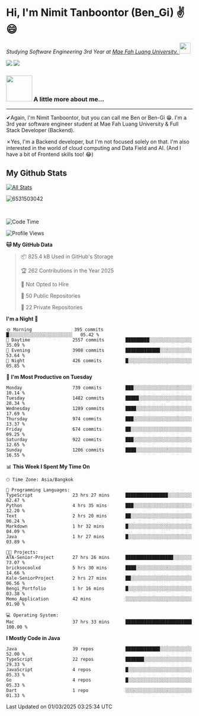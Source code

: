 # Hi, I'm Nimit Tanboontor (Ben_Gi) ✌😄
<p><em>Studying Software Engineering 3rd Year at <a href="https://en.mfu.ac.th/home.html"> Mae Fah Luang University.
</a><img src="https://media.giphy.com/media/WUlplcMpOCEmTGBtBW/giphy.gif" width="30"> </em></p>


[![](https://img.shields.io/badge/linkedin-%230077B5.svg?style=for-the-badge&logo=linkedin)]([https://www.linkedin.com/in/thanaphoom-babparn/](https://www.linkedin.com/in/nimit-tanbooutor-798139246/))
[![](https://img.shields.io/badge/Medium-12100E?style=for-the-badge&logo=medium&logoColor=white)](https://medium.com/@nimittanbooutor)

### <img src="https://media.giphy.com/media/VgCDAzcKvsR6OM0uWg/giphy.gif" width="70"> A little more about me...  

<hr> <!-- Horizontal line -->

&#10004;Again, I'm Nimit Tanboontor, but you can call me Ben or Ben-Gi 😁. I'm a 3rd year software engineer student at Mae Fah Luang University & Full Stack Developer (Backend).

&#10007;Yes, I'm a Backend developer, but I'm not focused solely on that. I'm also interested in the world of cloud computing and Data Field and AI. (And I have a bit of Frontend skills too! 😂)


## My Github Stats

[![All Stats](https://github-readme-stats.vercel.app/api?username=6531503042&show_icons=true&theme=algolia)](https://github.com/6531503042)

<p><img align="center" src="https://github-readme-streak-stats.herokuapp.com/?user=6531503042&" alt="6531503042" /></p>

<br />


<!--START_SECTION:waka-->
![Code Time](http://img.shields.io/badge/Code%20Time-325%20hrs%2017%20mins-blue)

![Profile Views](http://img.shields.io/badge/Profile%20Views-18-blue)

**🐱 My GitHub Data** 

> 📦 825.4 kB Used in GitHub's Storage 
 > 
> 🏆 262 Contributions in the Year 2025
 > 
> 🚫 Not Opted to Hire
 > 
> 📜 50 Public Repositories 
 > 
> 🔑 22 Private Repositories 
 > 
**I'm a Night 🦉** 

```text
🌞 Morning                395 commits         █░░░░░░░░░░░░░░░░░░░░░░░░   05.42 % 
🌆 Daytime                2557 commits        █████████░░░░░░░░░░░░░░░░   35.09 % 
🌃 Evening                3908 commits        █████████████░░░░░░░░░░░░   53.64 % 
🌙 Night                  426 commits         █░░░░░░░░░░░░░░░░░░░░░░░░   05.85 % 
```
📅 **I'm Most Productive on Tuesday** 

```text
Monday                   739 commits         ███░░░░░░░░░░░░░░░░░░░░░░   10.14 % 
Tuesday                  1482 commits        █████░░░░░░░░░░░░░░░░░░░░   20.34 % 
Wednesday                1289 commits        ████░░░░░░░░░░░░░░░░░░░░░   17.69 % 
Thursday                 974 commits         ███░░░░░░░░░░░░░░░░░░░░░░   13.37 % 
Friday                   674 commits         ██░░░░░░░░░░░░░░░░░░░░░░░   09.25 % 
Saturday                 922 commits         ███░░░░░░░░░░░░░░░░░░░░░░   12.65 % 
Sunday                   1206 commits        ████░░░░░░░░░░░░░░░░░░░░░   16.55 % 
```


📊 **This Week I Spent My Time On** 

```text
🕑︎ Time Zone: Asia/Bangkok

💬 Programming Languages: 
TypeScript               23 hrs 27 mins      ████████████████░░░░░░░░░   62.47 % 
Python                   4 hrs 35 mins       ███░░░░░░░░░░░░░░░░░░░░░░   12.20 % 
Text                     2 hrs 20 mins       ██░░░░░░░░░░░░░░░░░░░░░░░   06.24 % 
Markdown                 1 hr 32 mins        █░░░░░░░░░░░░░░░░░░░░░░░░   04.09 % 
Java                     1 hr 27 mins        █░░░░░░░░░░░░░░░░░░░░░░░░   03.89 % 

🐱‍💻 Projects: 
ATA-Senior-Project       27 hrs 26 mins      ██████████████████░░░░░░░   73.07 % 
bricksocoolxd            5 hrs 30 mins       ████░░░░░░░░░░░░░░░░░░░░░   14.66 % 
Kale-SeniorProject       2 hrs 27 mins       ██░░░░░░░░░░░░░░░░░░░░░░░   06.56 % 
Bengi_Portfolio          1 hr 16 mins        █░░░░░░░░░░░░░░░░░░░░░░░░   03.38 % 
Memo_Application         42 mins             ░░░░░░░░░░░░░░░░░░░░░░░░░   01.90 % 

💻 Operating System: 
Mac                      37 hrs 33 mins      █████████████████████████   100.00 % 
```

**I Mostly Code in Java** 

```text
Java                     39 repos            █████████████░░░░░░░░░░░░   52.00 % 
TypeScript               22 repos            ███████░░░░░░░░░░░░░░░░░░   29.33 % 
JavaScript               4 repos             █░░░░░░░░░░░░░░░░░░░░░░░░   05.33 % 
Go                       4 repos             █░░░░░░░░░░░░░░░░░░░░░░░░   05.33 % 
Dart                     1 repo              ░░░░░░░░░░░░░░░░░░░░░░░░░   01.33 % 
```




 Last Updated on 01/03/2025 03:25:34 UTC
<!--END_SECTION:waka-->
